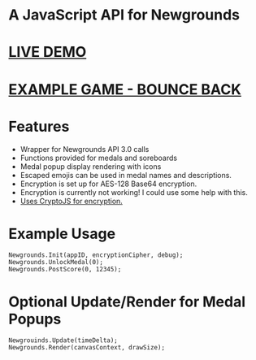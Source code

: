 # A JavaScript API for Newgrounds

# [LIVE DEMO](https://www.newgrounds.com/portal/view/755888?updated=1590185509)
# [EXAMPLE GAME - BOUNCE BACK](https://www.newgrounds.com/portal/view/755171)

# Features
- Wrapper for Newgrounds API 3.0 calls
- Functions provided for medals and soreboards
- Medal popup display rendering with icons
- Escaped emojis can be used in medal names and descriptions.
- Encryption is set up for AES-128 Base64 encryption.
- Encryption is currently not working! I could use some help with this.
- [Uses CryptoJS for encryption.](https://github.com/brix/crypto-js)

# Example Usage
```
Newgrounds.Init(appID, encryptionCipher, debug);
Newgrounds.UnlockMedal(0);
Newgrounds.PostScore(0, 12345);
```
# Optional Update/Render for Medal Popups
```
Newgrouinds.Update(timeDelta);
Newgrounds.Render(canvasContext, drawSize);
```
